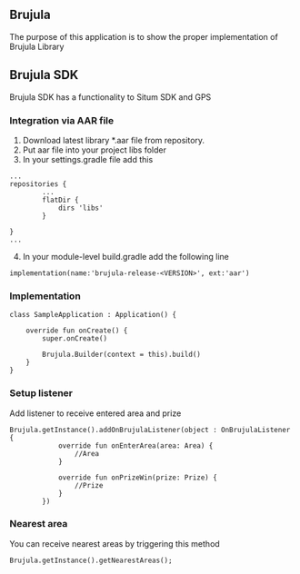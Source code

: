 ## Brujula

The purpose of this application is to show the proper implementation of Brujula Library

## Brujula SDK

Brujula SDK has a functionality to Situm SDK and GPS

### Integration via AAR file

1. Download latest library *.aar file from repository.
2. Put aar file into your project libs folder
3. In your settings.gradle file add this

```
...
repositories {
        ...
        flatDir {
            dirs 'libs'
        }

}
...
```

4. In your module-level build.gradle add the following line

```
implementation(name:'brujula-release-<VERSION>', ext:'aar')
```

### Implementation

```
class SampleApplication : Application() {

    override fun onCreate() {
        super.onCreate()

        Brujula.Builder(context = this).build()
    }
}
```

### Setup listener

Add listener to receive entered area and prize

```
Brujula.getInstance().addOnBrujulaListener(object : OnBrujulaListener {
            override fun onEnterArea(area: Area) {
                //Area
            }

            override fun onPrizeWin(prize: Prize) {
                //Prize 
            }
        })
```

### Nearest area

You can receive nearest areas by triggering this method

```
Brujula.getInstance().getNearestAreas();
```
